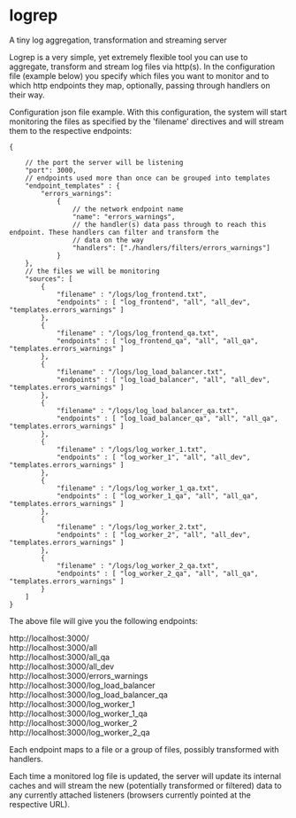 # logrep
A tiny log aggregation, transformation and streaming server


Logrep is a very simple, yet extremely flexible tool you can use to aggregate, transform and stream log files via http(s).
In the configuration file (example below) you specify which files you want to monitor and to which http endpoints they map, optionally, passing through handlers on their way.

Configuration json file example. With this configuration, the system will start monitoring the files as specified by the 'filename' directives and will stream them to the respective endpoints:

```
{

	// the port the server will be listening
	"port": 3000,
	// endpoints used more than once can be grouped into templates
	"endpoint_templates" : {
		"errors_warnings":
			{
				// the network endpoint name
				"name": "errors_warnings",
				// the handler(s) data pass through to reach this endpoint. These handlers can filter and transform the 
				// data on the way
				"handlers": ["./handlers/filters/errors_warnings"]
			}
	},
	// the files we will be monitoring
	"sources": [
		{
			"filename" : "/logs/log_frontend.txt",
			"endpoints" : [ "log_frontend", "all", "all_dev", "templates.errors_warnings" ]
		},
		{
			"filename" : "/logs/log_frontend_qa.txt",
			"endpoints" : [ "log_frontend_qa", "all", "all_qa", "templates.errors_warnings" ]
		},
		{
			"filename" : "/logs/log_load_balancer.txt",
			"endpoints" : [ "log_load_balancer", "all", "all_dev", "templates.errors_warnings" ]
		},
		{
			"filename" : "/logs/log_load_balancer_qa.txt",
			"endpoints" : [ "log_load_balancer_qa", "all", "all_qa", "templates.errors_warnings" ]
		},
		{
			"filename" : "/logs/log_worker_1.txt",
			"endpoints" : [ "log_worker_1", "all", "all_dev", "templates.errors_warnings" ]
		},
		{
			"filename" : "/logs/log_worker_1_qa.txt",
			"endpoints" : [ "log_worker_1_qa", "all", "all_qa", "templates.errors_warnings" ]
		},
		{
			"filename" : "/logs/log_worker_2.txt",
			"endpoints" : [ "log_worker_2", "all", "all_dev", "templates.errors_warnings" ]
		},
		{
			"filename" : "/logs/log_worker_2_qa.txt",
			"endpoints" : [ "log_worker_2_qa", "all", "all_qa", "templates.errors_warnings" ]
		}
	]
}

```

The above file will give you the following endpoints:

http://localhost:3000/  
http://localhost:3000/all  
http://localhost:3000/all_qa  
http://localhost:3000/all_dev  
http://localhost:3000/errors_warnings  
http://localhost:3000/log_load_balancer  
http://localhost:3000/log_load_balancer_qa  
http://localhost:3000/log_worker_1  
http://localhost:3000/log_worker_1_qa  
http://localhost:3000/log_worker_2  
http://localhost:3000/log_worker_2_qa  

Each endpoint maps to a file or a group of files, possibly transformed with handlers.

Each time a monitored log file is updated, the server will update its internal caches and will stream the new (potentially transformed or filtered) data to any currently attached listeners (browsers currently pointed at the respective URL).
